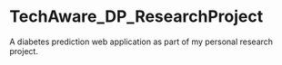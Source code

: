 # TechAware_DP_ResearchProject
A diabetes prediction web application as part of my personal research project.
